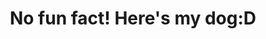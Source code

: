 ---
title: "No fun fact! Here's my dog:D "
#put small image
cover:
    image: dogpic.png
    imageWidth: 160
    imageHeight: 160
#insert small image below

    
---